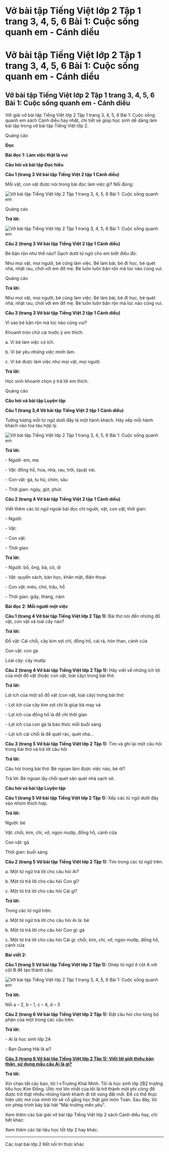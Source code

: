 # Vở bài tập Tiếng Việt lớp 2 Tập 1 trang 3, 4, 5, 6 Bài 1: Cuộc sống quanh em - Cánh diều

# Vở bài tập Tiếng Việt lớp 2 Tập 1 trang 3, 4, 5, 6 Bài 1: Cuộc sống quanh em - Cánh diều

## Vở bài tập Tiếng Việt lớp 2 Tập 1 trang 3, 4, 5, 6 Bài 1: Cuộc sống quanh em - Cánh diều

Với giải vở bài tập Tiếng Việt lớp 2 Tập 1 trang 3, 4, 5, 6 Bài 1: Cuộc sống quanh em sách Cánh diều hay nhất, chi tiết sẽ giúp học sinh dễ dàng làm bài tập trong vở bài tập Tiếng Việt lớp 2.

Quảng cáo

**Đọc**

**Bài đọc 1: Làm việc thật là vui**

**Câu hỏi và bài tập Đọc hiểu**

**Câu 1 (trang 3 Vở bài tập Tiếng Việt 2 tập 1 Cánh diều)**

Mỗi vật, con vật được nói trong bài đọc làm việc gì? Nối đúng: 

![Vở bài tập Tiếng Việt lớp 2 Tập 1 trang 3, 4, 5, 6 Bài 1: Cuộc sống quanh em](https://vietjack.com/vbt-tieng-viet-2-cd/images/bai-1-cuoc-song-quanh-em.png)

Quảng cáo

**Trả lời:**

![Vở bài tập Tiếng Việt lớp 2 Tập 1 trang 3, 4, 5, 6 Bài 1: Cuộc sống quanh em](https://vietjack.com/vbt-tieng-viet-2-cd/images/bai-1-cuoc-song-quanh-em-1.png)

**Câu 2 (trang 3 Vở bài tập Tiếng Việt 2 tập 1 Cánh diều)**

Bé bận rộn như thế nào? Gạch dưới từ ngữ cho em biết điều đó:

Như mọi vật, mọi người, bé cũng làm việc. Bé làm bài, bé đi học, bé quét nhà, nhặt rau, chơi với em đỡ mẹ. Bé luôn luôn bận rộn mà lúc nào cũng vui.

Quảng cáo

**Trả lời:**

Như mọi vật, mọi người, bé cũng làm việc. Bé làm bài, bé đi học, bé quét nhà, nhặt rau, chơi với em đỡ mẹ. Bé luôn luôn bận rộn mà lúc nào cũng vui.

**Câu 3 (trang 3 Vở bài tập Tiếng Việt 2 tập 1 Cánh diều)**

Vì sao bé bận rộn mà lúc nào cũng vui?

Khoanh tròn chữ cái trước ý em thích:

a. Vì bé làm việc có ích.

b. Vì bé yêu những việc mình làm.

c. Vì bé được làm việc như mọi vật, mọi người.

**Trả lời:**

Học sinh khoanh chọn ý trả lời em thích. 

Quảng cáo

**Câu hỏi và bài tập Luyện tập**

**Câu 1 (trang 3,4 Vở bài tập Tiếng Việt 2 tập 1 Cánh diều)**

Tưởng tượng mỗi từ ngữ dưới đây là một hành khách. Hãy xếp mỗi hành khách vào toa tàu hợp lý.

![Vở bài tập Tiếng Việt lớp 2 Tập 1 trang 3, 4, 5, 6 Bài 1: Cuộc sống quanh em](https://vietjack.com/vbt-tieng-viet-2-cd/images/bai-1-cuoc-song-quanh-em-2.png)

**Trả lời:**

\- Người: em, mẹ

\- Vật: đồng hồ, hoa, nhà, rau, trời, (quả) vải.

\- Con vật: gà, tu hú, chim, sâu

\- Thời gian: ngày, giờ, phút.

**Câu 2 (trang 4 Vở bài tập Tiếng Việt 2 tập 1 Cánh diều)**

Viết thêm các từ ngữ ngoài bài đọc chỉ người, vật, con vật, thời gian:

\- Người:

\- Vật:

\- Con vật:

\- Thời gian:

**Trả lời:**

\- Người: bố, ông, bà, cô, dì

\- Vật: quyển sách, bàn học, khăn mặt, điện thoại

\- Con vật: mèo, chó, trâu, hổ

\- Thời gian: giây, tháng, năm

**Bài đọc 2: Mỗi người một việc**

**Câu 1 (trang 4 Vở bài tập Tiếng Việt lớp 2 Tập 1):** Bài thơ nói đến những đồ vật, con vật và loài cây nào?

**Trả lời:**

Đồ vật: Cái chổi, cây kim sợi chỉ, đồng hồ, cái rá, hòn than, cánh cửa

Con vật: con gà

Loài cây: cây mướp

**Câu 2 (trang 4 Vở bài tập Tiếng Việt lớp 2 Tập 1):** Hãy viết về những ích lợi của một đồ vật (hoặc con vật, loài cây) trong bài thơ.

**Trả lời:**

Lợi ích của một số đồ vật (con vật, loài cây) trong bài thơ:

\- Lợi ích của cây kim sợi chỉ là giúp bà may vá

\- Lợi ích của đồng hồ là để chỉ thời gian

\- Lợi ích của con gà là báo thức mỗi buổi sáng

\- Lợi ích cái chổi là để quét rác, quét nhà...

**Câu 3 (trang 5 Vở bài tập Tiếng Việt lớp 2 Tập 1):** Tìm và ghi lại một câu hỏi trong bài thơ và trả lời câu hỏi

**Trả lời:**

Câu hỏi trong bài thơ: Bé ngoan làm được việc nào, bé ơi?

Trả lời: Bé ngoan lấy chổi quét sân quét nhà sạch sẽ.

**Câu hỏi và bài tập Luyện tập**

**Câu 1 (trang 5 Vở bài tập Tiếng Việt lớp 2 Tập 1):** Xếp các từ ngữ dưới đây vào nhóm thích hợp.

**Trả lời:**

Người: bé

Vật: chổi, kim, chỉ, vở, ngọn mướp, đồng hồ, cánh cửa

Con vật: gà

Thời gian: buổi sáng.

**Câu 2 (trang 5 Vở bài tập Tiếng Việt lớp 2 Tập 1):** Tìm trong các từ ngữ trên:

a. Một từ ngữ trả lời cho câu hỏi Ai?

b. Một từ trả lời cho câu hỏi Con gì?

c. Một từ trả lời cho câu hỏi Cái gì?

**Trả lời:**

Trong các từ ngữ trên:

a. Một từ ngữ trả lời cho câu hỏi Ai là: bé

b. Một từ trả lời cho câu hỏi Con gì: gà

c. Một từ trả lời cho câu hỏi Cái gì: chổi, kim, chỉ, vở, ngọn mướp, đồng hồ, cánh cửa

**Bài viết 2:**

**Câu 1 (trang 5 Vở bài tập Tiếng Việt lớp 2 Tập 1):** Ghép từ ngữ ở cột A với cột B để tạo thành câu:

![Vở bài tập Tiếng Việt lớp 2 Tập 1 trang 3, 4, 5, 6 Bài 1: Cuộc sống quanh em](https://vietjack.com/vbt-tieng-viet-2-cd/images/bai-1-cuoc-song-quanh-em-3.png)

**Trả lời:**

Nối a – 2, b – 1, c – 4, d – 3 

**Câu 2 (trang 6 Vở bài tập Tiếng Việt lớp 2 Tập 1):** Đặt câu hỏi cho từng bộ phận của một trong các câu trên:

**Trả lời:**

\- Ai là học sinh lớp 2A

\- Bạn Quang Hải là ai?

[**Câu 3 (trang 6 Vở bài tập Tiếng Việt lớp 2 Tập 1):** **Viết lời giới thiệu bản thân, sử dụng mẫu câu Ai là gì?**](https://vietjack.com/vbt-tieng-viet-2-cd/viet-loi-gioi-thieu-ban-than-su-dung-mau-cau-ai-la-gi-vm.jsp)

**Trả lời:**

Xin chào tất các bạn, tôi l->Trương Khải Minh. Tôi là học sinh lớp 2B2 trường tiểu học Kim Đồng. Ước mơ lớn nhất của tôi là trở thành một phi công để được trở thật nhiều những hành khánh đi tới vùng đất mới. Để có thể thực hiện ước mơ của mình tôi sẽ cố gắng học thật giỏi môn Toán. Sau đây, tôi xin phép trình bày bài hát “Mái trường mến yêu”.

Xem thêm các bài giải vở bài tập Tiếng Việt lớp 2 sách Cánh diều hay, chi tiết khác:

Xem thêm các tài liệu học tốt lớp 2 hay khác:

* * *

Các loạt bài lớp 2 Kết nối tri thức khác
